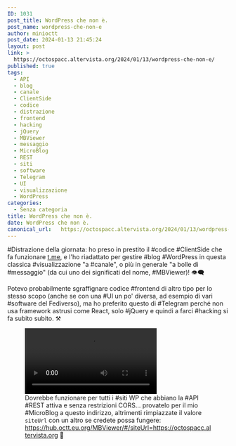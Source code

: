 ```yaml
---
ID: 1031
post_title: WordPress che non è.
post_name: wordpress-che-non-e
author: minioctt
post_date: 2024-01-13 21:45:24
layout: post
link: >
  https://octospacc.altervista.org/2024/01/13/wordpress-che-non-e/
published: true
tags:
  - API
  - blog
  - canale
  - ClientSide
  - codice
  - distrazione
  - frontend
  - hacking
  - jQuery
  - MBViewer
  - messaggio
  - MicroBlog
  - REST
  - siti
  - software
  - Telegram
  - UI
  - visualizzazione
  - WordPress
categories:
  - Senza categoria
title: WordPress che non è.
date: WordPress che non è.
canonical_url:   https://octospacc.altervista.org/2024/01/13/wordpress-che-non-e/
---
```

<!-- wp:paragraph -->
<p>#Distrazione della giornata: ho preso in prestito il #codice #ClientSide che fa funzionare <a href="https://t.me">t.me</a>, e l'ho riadattato per gestire #blog #WordPress in questa classica #visualizzazione "a #canale", o più in generale "a bolle di #messaggio" (da cui uno dei significati del nome, #MBViewer)! 👁️‍🗨️</p>
<!-- /wp:paragraph -->

<!-- wp:paragraph -->
<p>Potevo probabilmente sgraffignare codice #frontend di altro tipo per lo stesso scopo (anche se con una #UI un po' diversa, ad esempio di vari #software del Fediverso), ma ho preferito questo di #Telegram perché non usa framework astrusi come React, solo #jQuery e quindi a farci #hacking si fa subito subito. ⚒️</p>
<!-- /wp:paragraph -->

<!-- wp:paragraph -->
<p></p>
<!-- /wp:paragraph -->

<!-- wp:video {"id":1030} -->
<figure class="wp-block-video"><video controls src="{{site.cdnurl}}/assets/uploads/2024/01/VID_20240113_212857-1.mp4"></video><figcaption class="wp-element-caption">Dovrebbe funzionare per tutti i #siti WP che abbiano la #API #REST attiva e senza restrizioni CORS... provatelo per il mio #MicroBlog a questo indirizzo, altrimenti rimpiazzate il valore <code>siteUrl</code> con un altro se credete possa fungere: <a href="https://hub.octt.eu.org/MBViewer/#/siteUrl=https://octospacc.altervista.org">https://hub.octt.eu.org/MBViewer/#/siteUrl=https://octospacc.altervista.org</a> 🤗</figcaption></figure>
<!-- /wp:video -->